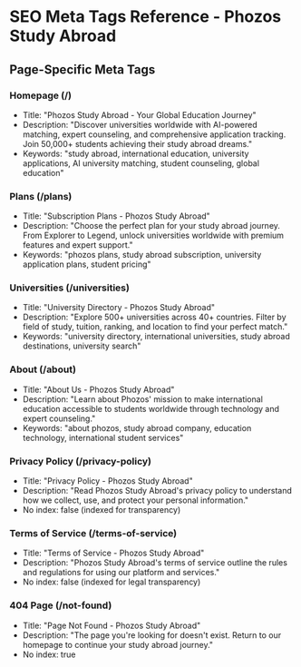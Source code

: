 # SEO Meta Tags Reference - Phozos Study Abroad

## Page-Specific Meta Tags

### Homepage (/)
- Title: "Phozos Study Abroad - Your Global Education Journey"
- Description: "Discover universities worldwide with AI-powered matching, expert counseling, and comprehensive application tracking. Join 50,000+ students achieving their study abroad dreams."
- Keywords: "study abroad, international education, university applications, AI university matching, student counseling, global education"

### Plans (/plans)
- Title: "Subscription Plans - Phozos Study Abroad"
- Description: "Choose the perfect plan for your study abroad journey. From Explorer to Legend, unlock universities worldwide with premium features and expert support."
- Keywords: "phozos plans, study abroad subscription, university application plans, student pricing"

### Universities (/universities)
- Title: "University Directory - Phozos Study Abroad"
- Description: "Explore 500+ universities across 40+ countries. Filter by field of study, tuition, ranking, and location to find your perfect match."
- Keywords: "university directory, international universities, study abroad destinations, university search"

### About (/about)
- Title: "About Us - Phozos Study Abroad"
- Description: "Learn about Phozos' mission to make international education accessible to students worldwide through technology and expert counseling."
- Keywords: "about phozos, study abroad company, education technology, international student services"

### Privacy Policy (/privacy-policy)
- Title: "Privacy Policy - Phozos Study Abroad"
- Description: "Read Phozos Study Abroad's privacy policy to understand how we collect, use, and protect your personal information."
- No index: false (indexed for transparency)

### Terms of Service (/terms-of-service)
- Title: "Terms of Service - Phozos Study Abroad"
- Description: "Phozos Study Abroad's terms of service outline the rules and regulations for using our platform and services."
- No index: false (indexed for legal transparency)

### 404 Page (/not-found)
- Title: "Page Not Found - Phozos Study Abroad"
- Description: "The page you're looking for doesn't exist. Return to our homepage to continue your study abroad journey."
- No index: true
